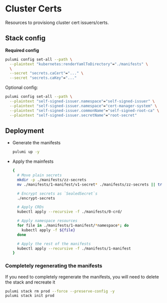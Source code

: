 # Cluster Certs

Resources to provisiong cluster cert issuers/certs.

## Stack config

**Required config**

```bash
pulumi config set-all --path \
  --plaintext "kubernetes:renderYamlToDirectory"="./manifests" \
  \
  --secret "secrets.caCert"="..." \
  --secret "secrets.caKey"="..."
```

Optional config:

```bash
pulumi config set-all --path \
  --plaintext "self-signed-issuer.namespace"="self-signed-issuer" \
  --plaintext "self-signed-issuer.namespace"="cert-manager-system" \
  --plaintext "self-signed-issuer.commonName"="self-signed-root-ca" \
  --plaintext "self-signed-issuer.secretName"="root-secret"
```

## Deployment

- Generate the manifests

  ```bash
  pulumi up -y
  ```

- Apply the mainfests

  ```bash
  {
    # Move plain secrets
    mkdir -p ./manifests/zz-secrets
    mv ./manifests/1-manifest/v1-secret* ./manifests/zz-secrets || true

    # Encrypt secrets as `SealedSecret`s
    ./encrypt-secrets

    # Apply CRDs
    kubectl apply --recursive -f ./manifests/0-crd/

    # Apply namespace resources
    for file in ./manifests/1-manifest/*namespace*; do
      kubectl apply -f ${file}
    done

    # Apply the rest of the manifests
    kubectl apply --recursive -f ./manifests/1-manifest
  }
  ```

### Completely regenerating the manifests

If you need to completely regenerate the manifests, you will need to delete the
stack and recreate it

```bash
pulumi stack rm prod --force --preserve-config -y
pulumi stack init prod
```
